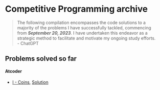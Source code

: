 # Competitive Programming archive
> The following compilation encompasses the code solutions to a majority of the problems I have successfully tackled, commencing from _**September 20, 2023**_. I have undertaken this endeavor as a strategic method to facilitate and motivate my ongoing study efforts.  
> \- ChatGPT

## Problems solved so far

#### Atcoder
- [I - Coins](https://atcoder.jp/contests/dp/tasks/dp_i), [Solution](AtCoder/I%20-%20Coins/main.cpp)
